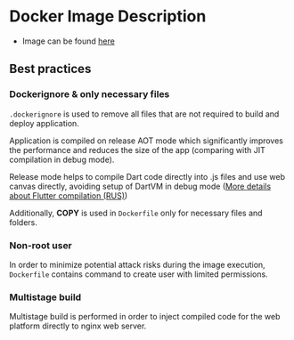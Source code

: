 # Docker Image Description

* Image can be found [here](https://hub.docker.com/repository/docker/paranid5/app_flutter/general)

## Best practices

### Dockerignore & only necessary files

`.dockerignore` is used to remove all files
that are not required to build and deploy application.

Application is compiled on release AOT mode which significantly
improves the performance and reduces the size of the app
(comparing with JIT compilation in debug mode).

Release mode helps to compile Dart code directly into .js files and use web canvas directly,
avoiding setup of DartVM in debug mode ([More details about Flutter compilation (RUS)](https://habr.com/ru/articles/662135/#3))

Additionally, **COPY** is used in `Dockerfile`
only for necessary files and folders.

### Non-root user

In order to minimize potential attack risks during the image execution,
`Dockerfile` contains command to create user with limited permissions.

### Multistage build

Multistage build is performed in order to inject compiled code
for the web platform directly to nginx web server.
